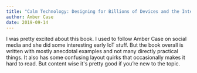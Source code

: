 ```yaml
---
title: "Calm Technology: Designing for Billions of Devices and the Internet of Things"
author: Amber Case
date: 2019-09-14
---
```


I was pretty excited about this book. I used to follow Amber Case on social media and she did some interesting early IoT stuff. But the book overall is written with mostly anecdotal examples and not many directly practical things. It also has some confusing layout quirks that occasionally makes it hard to read. But content wise it's pretty good if you’re new to the topic.

